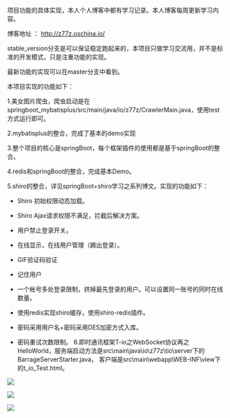 项目功能的具体实现，本人个人博客中都有学习记录。本人博客每周更新学习内容。

博客地址 ： http://z77z.oschina.io/

stable_version分支是可以保证稳定跑起来的，本项目只做学习交流用，并不是标准的开发模式，只是注重功能的实现。

最新功能的实现可以在master分支中看到。

本项目实现的功能如下：

1.美女图片爬虫，爬虫启动是在springboot_mybatisplus/src/main/java/io/z77z/CrawlerMain.java，使用test方式运行即可。

2.mybatisplus的整合，完成了基本的demo实现

3.整个项目的核心是springBoot，每个框架插件的使用都是基于springBoot的整合。

4.redis和springBoot的整合，完成基本Demo。

5.shiro的整合，详见springBoot+shiro学习之系列博文。实现的功能如下：

- Shiro 初始权限动态加载。

- Shiro Ajax请求权限不满足，拦截后解决方案。

- 用户禁止登录开关。

- 在线显示，在线用户管理（踢出登录）。

- GIF验证码验证

- 记住用户

- 一个帐号多处登录限制，挤掉最先登录的用户。可以设置同一账号的同时在线数量。

- 使用redis实现shiro缓存，使用shiro-redis插件。

- 密码采用用户名+密码采用DES加密方式入库。

- 密码重试次数限制。
6.即时通讯框架T-io之WebSocket协议再之HelloWorld，服务端启动方法是src\main\java\io\z77z\tio\server下的BarrageServerStarter.java，
客户端是src\main\webapp\WEB-INF\view下的t_io_Test.html。



![](http://z77z.oschina.io/img/1.png)

![](http://z77z.oschina.io/img/2.png)

![](http://z77z.oschina.io/img/3.png)